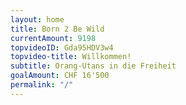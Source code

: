 ```yaml
---
layout: home
title: Born 2 Be Wild
currentAmount: 9198
topvideoID: Gda95HDV3w4
topvideo-title: Willkommen!
subtitle: Orang-Utans in die Freiheit
goalAmount: CHF 16'500
permalink: "/"
---
```

